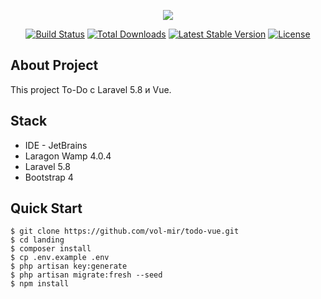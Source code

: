 <p align="center"><img src="https://laravel.com/assets/img/components/logo-laravel.svg"></p>

<p align="center">
<a href="https://travis-ci.org/laravel/framework"><img src="https://travis-ci.org/laravel/framework.svg" alt="Build Status"></a>
<a href="https://packagist.org/packages/laravel/framework"><img src="https://poser.pugx.org/laravel/framework/d/total.svg" alt="Total Downloads"></a>
<a href="https://packagist.org/packages/laravel/framework"><img src="https://poser.pugx.org/laravel/framework/v/stable.svg" alt="Latest Stable Version"></a>
<a href="https://packagist.org/packages/laravel/framework"><img src="https://poser.pugx.org/laravel/framework/license.svg" alt="License"></a>
</p>

## About Project

This project To-Do с Laravel 5.8 и Vue.

## Stack

- IDE - JetBrains
- Laragon Wamp 4.0.4
- Laravel 5.8
- Bootstrap 4

## Quick Start
```shell
$ git clone https://github.com/vol-mir/todo-vue.git
$ cd landing
$ composer install
$ cp .env.example .env
$ php artisan key:generate
$ php artisan migrate:fresh --seed
$ npm install
```
